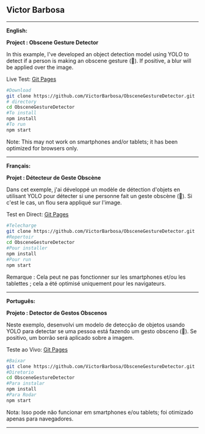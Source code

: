 ## Victor Barbosa


---

**English:**

**Project : Obscene Gesture Detector**

In this example, I've developed an object detection model using YOLO to detect if a person is making an obscene gesture (🖕). If positive, a blur will be applied over the image.

Live Test: [Git Pages](https://victorbarbosa.github.io/ObsceneGestureDetector/)

```bash
#Download
git clone https://github.com/VictorBarbosa/ObsceneGestureDetector.git
# directory
cd ObsceneGestureDetector
#To install
npm install
#To run
npm start
```

Note: This may not work on smartphones and/or tablets; it has been optimized for browsers only.

---

**Français:**

**Projet : Détecteur de Geste Obscène**

Dans cet exemple, j'ai développé un modèle de détection d'objets en utilisant YOLO pour détecter si une personne fait un geste obscène (🖕). Si c'est le cas, un flou sera appliqué sur l'image.

Test en Direct: [Git Pages](https://victorbarbosa.github.io/ObsceneGestureDetector/)

```bash
#Telecharge
git clone https://github.com/VictorBarbosa/ObsceneGestureDetector.git
#Repertoir
cd ObsceneGestureDetector
#Pour installer 
npm install
#Pour run
npm start
```

Remarque : Cela peut ne pas fonctionner sur les smartphones et/ou les tablettes ; cela a été optimisé uniquement pour les navigateurs.

---

**Português:**

**Projeto : Detector de Gestos Obscenos**

Neste exemplo, desenvolvi um modelo de detecção de objetos usando YOLO para detectar se uma pessoa está fazendo um gesto obsceno (🖕). Se positivo, um borrão será aplicado sobre a imagem.

Teste ao Vivo: [Git Pages](https://victorbarbosa.github.io/ObsceneGestureDetector/)

```bash
#Baixar
git clone https://github.com/VictorBarbosa/ObsceneGestureDetector.git
#Diretorio
cd ObsceneGestureDetector
#Para instalar 
npm install
#Para Rodar
npm start
```
Nota: Isso pode não funcionar em smartphones e/ou tablets; foi otimizado apenas para navegadores.

---
